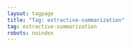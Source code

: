 ```yaml
---
layout: tagpage
title: "Tag: extractive-summarization"
tag: extractive-summarization
robots: noindex
---
```

